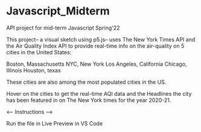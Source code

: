 # Javascript_Midterm
 API project for mid-term Javascript Spring'22
 
This project– a visual sketch using p5.js– uses The New York Times API and the Air Quality Index API to provide real-time info on the air-quality on 5 cities in the United States:

Boston, Massachusetts
NYC, New York
Los Angeles, California
Chicago, Illinois
Houston, texas

These cities are also among the most populated cities in the US.

Hover on the cities to get the real-time AQI data and the Headlines the city has been featured in on The New York times for the year 2020-21. 


<-- Instructions -->

Run the file in Live Preview in VS Code
